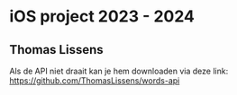 # iOS project 2023 - 2024
## Thomas Lissens


Als de API niet draait kan je hem downloaden via deze link:
https://github.com/ThomasLissens/words-api
